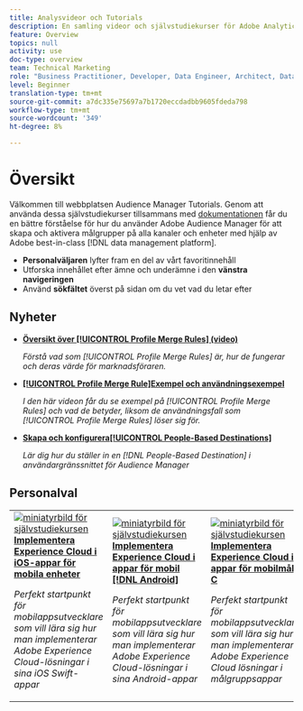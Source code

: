 ```yaml
---
title: Analysvideor och Tutorials
description: En samling videor och självstudiekurser för Adobe Analytics.
feature: Overview
topics: null
activity: use
doc-type: overview
team: Technical Marketing
role: "Business Practitioner, Developer, Data Engineer, Architect, Data Architect, Administrator, Leader"
level: Beginner
translation-type: tm+mt
source-git-commit: a7dc335e75697a7b1720eccdadbb9605fdeda798
workflow-type: tm+mt
source-wordcount: '349'
ht-degree: 8%

---
```



# Översikt

Välkommen till webbplatsen Audience Manager Tutorials.  Genom att använda dessa självstudiekurser tillsammans med [dokumentationen](https://experienceleague.adobe.com/docs/audience-manager/user-guide/aam-home.html) får du en bättre förståelse för hur du använder Adobe Audience Manager för att skapa och aktivera målgrupper på alla kanaler och enheter med hjälp av Adobe best-in-class [!DNL data management platform].

* **Personalväljaren** lyfter fram en del av vårt favoritinnehåll
* Utforska innehållet efter ämne och underämne i den **vänstra navigeringen**
* Använd **sökfältet** överst på sidan om du vet vad du letar efter

## Nyheter

* **[Översikt över  [!UICONTROL Profile Merge Rules] (video)](build-and-manage-audiences/profile-merge/overview-of-profile-merge-rules.md)**

   *Förstå vad som  [!UICONTROL Profile Merge Rules] är, hur de fungerar och deras värde för marknadsföraren.*

* **[[!UICONTROL Profile Merge Rule]Exempel och användningsexempel](build-and-manage-audiences/profile-merge/profile-merge-rule-examples-and-use-cases.md)**

   *I den här videon får du se exempel på  [!UICONTROL Profile Merge Rules] och vad de betyder, liksom de användningsfall som  [!UICONTROL Profile Merge Rules] löser sig för.*

* **[Skapa och konfigurera[!UICONTROL People-Based Destinations]](data-activation/people-based-destinations/create-and-configure-people-based-destinations.md)**

   *Lär dig hur du ställer in en  [!DNL People-Based Destination] i användargränssnittet för Audience Manager*

## Personalval

<table>
<tr>
  <td>
    <a href="https://docs.adobe.com/content/help/en/experience-cloud/implementing-in-mobile-ios-swift-apps-with-launch/index.html">
      <img alt="miniatyrbild för självstudiekursen"Implementera Experience Cloud i mobila iOS Swift-program"" src="assets/thumb_swift.png" />
    </a>
    <div>
      <a href="https://docs.adobe.com/content/help/en/experience-cloud/implementing-in-mobile-ios-swift-apps-with-launch/index.html">
    <strong>Implementera Experience Cloud i iOS-appar för mobila enheter</strong>
    </a>
    </div>
    <p>
    <em>Perfekt startpunkt för mobilappsutvecklare som vill lära sig hur man implementerar Adobe Experience Cloud-lösningar i sina iOS Swift-appar</em>
    <p>
  </td>
  <td>
    <a href="https://docs.adobe.com/content/help/en/experience-cloud/implementing-in-mobile-android-apps-with-launch/index.html">
      <img alt="miniatyrbild för självstudiekursen"Implementera Experience Cloud i mobila Android-program"" src="assets/thumb_android.png" />
    </a>
    <div>
      <a href="https://docs.adobe.com/content/help/en/experience-cloud/implementing-in-mobile-android-apps-with-launch/index.html">
    <strong>Implementera Experience Cloud i appar för mobil [!DNL Android]</strong>
    </a>
    </div>
    <p>
    <em>Perfekt startpunkt för mobilappsutvecklare som vill lära sig hur man implementerar Adobe Experience Cloud-lösningar i sina Android-appar</em>
    <p>
  </td>
  <td>
    <a href="https://docs.adobe.com/content/help/en/experience-cloud/implementing-in-mobile-ios-objective-c-apps-with-launch/index.html">
      <img alt="miniatyrbild för självstudiekursen"Implementera Experience Cloud i mobila mål-C-program"" src="assets/thumb_objective_c.png" />
    </a>
    <div>
      <a href="https://docs.adobe.com/content/help/en/experience-cloud/implementing-in-mobile-ios-objective-c-apps-with-launch/index.html">
    <strong>Implementera Experience Cloud i appar för mobilmål C</strong>
    </a>
    </div>
    <p>
    <em>Perfekt startpunkt för mobilappsutvecklare som vill lära sig hur man implementerar Adobe Experience Cloud lösningar i målgruppsappar</em>
    <p>
  </td>
</tr>
</table>
